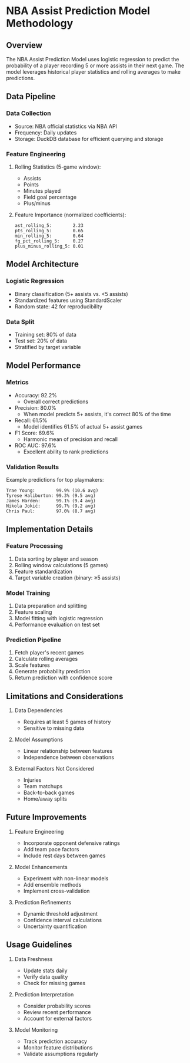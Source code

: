 # NBA Assist Prediction Model Methodology

## Overview

The NBA Assist Prediction Model uses logistic regression to predict the probability of a player recording 5 or more assists in their next game. The model leverages historical player statistics and rolling averages to make predictions.

## Data Pipeline

### Data Collection

- Source: NBA official statistics via NBA API
- Frequency: Daily updates
- Storage: DuckDB database for efficient querying and storage

### Feature Engineering

1. Rolling Statistics (5-game window):
   - Assists
   - Points
   - Minutes played
   - Field goal percentage
   - Plus/minus

2. Feature Importance (normalized coefficients):

   ```
   ast_rolling_5:        2.23
   pts_rolling_5:        0.65
   min_rolling_5:        0.64
   fg_pct_rolling_5:     0.27
   plus_minus_rolling_5: 0.01
   ```

## Model Architecture

### Logistic Regression

- Binary classification (5+ assists vs. <5 assists)
- Standardized features using StandardScaler
- Random state: 42 for reproducibility

### Data Split

- Training set: 80% of data
- Test set: 20% of data
- Stratified by target variable

## Model Performance

### Metrics

- Accuracy: 92.2%
  - Overall correct predictions
- Precision: 80.0%
  - When model predicts 5+ assists, it's correct 80% of the time
- Recall: 61.5%
  - Model identifies 61.5% of actual 5+ assist games
- F1 Score: 69.6%
  - Harmonic mean of precision and recall
- ROC AUC: 97.6%
  - Excellent ability to rank predictions

### Validation Results

Example predictions for top playmakers:

```
Trae Young:        99.9% (10.6 avg)
Tyrese Haliburton: 99.3% (9.5 avg)
James Harden:      99.1% (9.4 avg)
Nikola Jokić:      99.7% (9.2 avg)
Chris Paul:        97.0% (8.7 avg)
```

## Implementation Details

### Feature Processing

1. Data sorting by player and season
2. Rolling window calculations (5 games)
3. Feature standardization
4. Target variable creation (binary: ≥5 assists)

### Model Training

1. Data preparation and splitting
2. Feature scaling
3. Model fitting with logistic regression
4. Performance evaluation on test set

### Prediction Pipeline

1. Fetch player's recent games
2. Calculate rolling averages
3. Scale features
4. Generate probability prediction
5. Return prediction with confidence score

## Limitations and Considerations

1. Data Dependencies
   - Requires at least 5 games of history
   - Sensitive to missing data

2. Model Assumptions
   - Linear relationship between features
   - Independence between observations

3. External Factors Not Considered
   - Injuries
   - Team matchups
   - Back-to-back games
   - Home/away splits

## Future Improvements

1. Feature Engineering
   - Incorporate opponent defensive ratings
   - Add team pace factors
   - Include rest days between games

2. Model Enhancements
   - Experiment with non-linear models
   - Add ensemble methods
   - Implement cross-validation

3. Prediction Refinements
   - Dynamic threshold adjustment
   - Confidence interval calculations
   - Uncertainty quantification

## Usage Guidelines

1. Data Freshness
   - Update stats daily
   - Verify data quality
   - Check for missing games

2. Prediction Interpretation
   - Consider probability scores
   - Review recent performance
   - Account for external factors

3. Model Monitoring
   - Track prediction accuracy
   - Monitor feature distributions
   - Validate assumptions regularly

